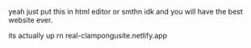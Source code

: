 yeah just put this in html editor or smthn idk and you will have the best website ever.



its actually up rn real-clampongusite.netlify.app
